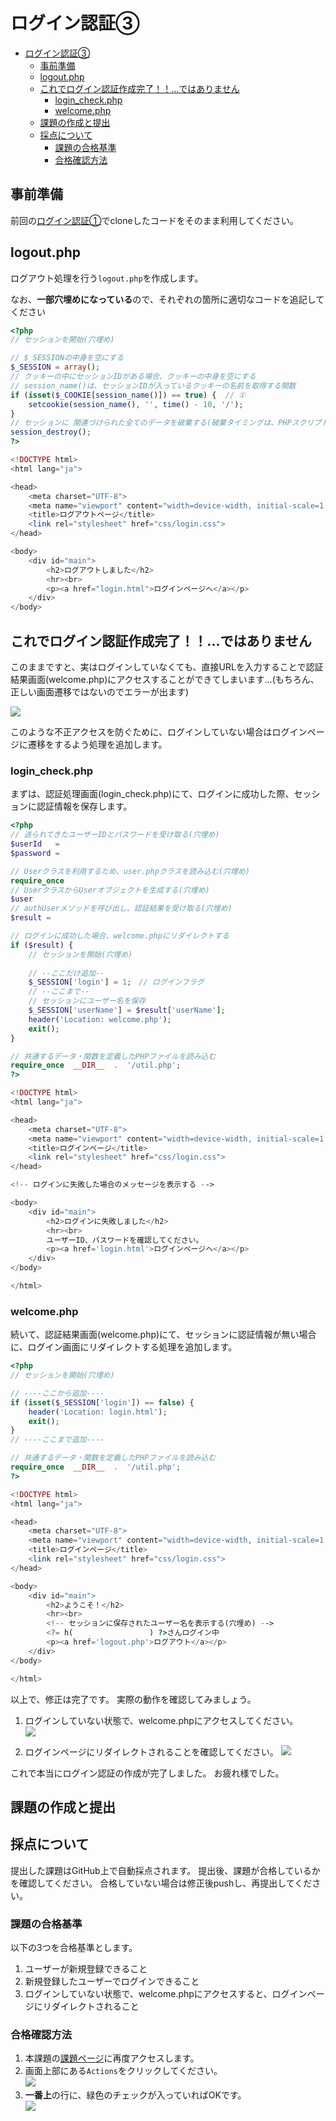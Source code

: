 ﻿# ログイン認証③

- [ログイン認証③](#ログイン認証)
  - [事前準備](#事前準備)
  - [logout.php](#logoutphp)
  - [これでログイン認証作成完了！！...ではありません](#これでログイン認証作成完了ではありません)
    - [login\_check.php](#login_checkphp)
    - [welcome.php](#welcomephp)
  - [課題の作成と提出](#課題の作成と提出)
  - [採点について](#採点について)
    - [課題の合格基準](#課題の合格基準)
    - [合格確認方法](#合格確認方法)

## 事前準備

前回の[ログイン認証①](../login-i/README.md)でcloneしたコードをそのまま利用してください。

## logout.php

ログアウト処理を行う`logout.php`を作成します。

なお、**一部穴埋めになっている**ので、それぞれの箇所に適切なコードを追記してください

```php
<?php
// セッションを開始(穴埋め)

// $_SESSIONの中身を空にする
$_SESSION = array();
// クッキーの中にセッションIDがある場合、クッキーの中身を空にする
// session_name()は、セッションIDが入っているクッキーの名前を取得する関数
if (isset($_COOKIE[session_name()]) == true) {  // ①
    setcookie(session_name(), '', time() - 10, '/');
}
// セッションに 関連づけられた全てのデータを破棄する(破棄タイミングは、PHPスクリプトが実行された後)
session_destroy();
?>

<!DOCTYPE html>
<html lang="ja">

<head>
    <meta charset="UTF-8">
    <meta name="viewport" content="width=device-width, initial-scale=1.0">
    <title>ログアウトページ</title>
    <link rel="stylesheet" href="css/login.css">
</head>

<body>
    <div id="main">
        <h2>ログアウトしました</h2>
        <hr><br>
        <p><a href="login.html">ログインページへ</a></p>
    </div>
</body>
```

## これでログイン認証作成完了！！...ではありません

このままですと、実はログインしていなくても、直接URLを入力することで認証結果画面(welcome.php)にアクセスすることができてしまいます...(もちろん、正しい画面遷移ではないのでエラーが出ます)

![](./images/welcome_php_display_error.png)

このような不正アクセスを防ぐために、ログインしていない場合はログインページに遷移をするよう処理を追加します。

### login_check.php

まずは、認証処理画面(login_check.php)にて、ログインに成功した際、セッションに認証情報を保存します。

```php
<?php
// 送られてきたユーザーIDとパスワードを受け取る(穴埋め)
$userId   = 
$password = 

// Userクラスを利用するため、user.phpクラスを読み込む(穴埋め)
require_once 
// UserクラスからUserオブジェクトを生成する(穴埋め)
$user 
// authUserメソッドを呼び出し、認証結果を受け取る(穴埋め)
$result = 

// ログインに成功した場合、welcome.phpにリダイレクトする
if ($result) { 
    // セッションを開始(穴埋め)
    
    // --ここだけ追加--
    $_SESSION['login'] = 1;　// ログインフラグ
    // --ここまで--
    // セッションにユーザー名を保存
    $_SESSION['userName'] = $result['userName'];
    header('Location: welcome.php');
    exit();
}

// 共通するデータ・関数を定義したPHPファイルを読み込む
require_once  __DIR__  .  '/util.php';
?>

<!DOCTYPE html>
<html lang="ja">

<head>
    <meta charset="UTF-8">
    <meta name="viewport" content="width=device-width, initial-scale=1.0">
    <title>ログインページ</title>
    <link rel="stylesheet" href="css/login.css">
</head>

<!-- ログインに失敗した場合のメッセージを表示する -->

<body>
    <div id="main">
        <h2>ログインに失敗しました</h2>
        <hr><br>
        ユーザーID、パスワードを確認してください。
        <p><a href='login.html'>ログインページへ</a></p>
    </div>
</body>

</html>
```

### welcome.php

続いて、認証結果画面(welcome.php)にて、セッションに認証情報が無い場合に、ログイン画面にリダイレクトする処理を追加します。

```php
<?php
// セッションを開始(穴埋め)

// ----ここから追加----
if (isset($_SESSION['login']) == false) {
    header('Location: login.html');
    exit();
}
// ----ここまで追加----

// 共通するデータ・関数を定義したPHPファイルを読み込む
require_once  __DIR__  .  '/util.php';
?>

<!DOCTYPE html>
<html lang="ja">

<head>
    <meta charset="UTF-8">
    <meta name="viewport" content="width=device-width, initial-scale=1.0">
    <title>ログインページ</title>
    <link rel="stylesheet" href="css/login.css">
</head>

<body>
    <div id="main">
        <h2>ようこそ！</h2>
        <hr><br>
        <!-- セッションに保存されたユーザー名を表示する(穴埋め) -->
        <?= h(                 ) ?>さんログイン中
        <p><a href='logout.php'>ログアウト</a></p>
    </div>
</body>

</html>
```

以上で、修正は完了です。
実際の動作を確認してみましょう。

1. ログインしていない状態で、welcome.phpにアクセスしてください。<br>
![](./images/url.png)

2. ログインページにリダイレクトされることを確認してください。
![](./images/login_html_display.png)

これで本当にログイン認証の作成が完了しました。
お疲れ様でした。

## 課題の作成と提出

## 採点について

提出した課題はGitHub上で自動採点されます。
提出後、課題が合格しているかを確認してください。
合格していない場合は修正後pushし、再提出してください。

### 課題の合格基準

以下の3つを合格基準とします。

1. ユーザーが新規登録できること
2. 新規登録したユーザーでログインできること
3. ログインしていない状態で、welcome.phpにアクセスすると、ログインページにリダイレクトされること

### 合格確認方法

1. 本課題の[課題ページ](https://classroom.github.com/a/Z_5J2cM9)に再度アクセスします。
2. 画面上部にある`Actions`をクリックしてください。<br>
![](./images/acions.png)
1. **一番上**の行に、緑色のチェックが入っていればOKです。<br>
![](./images/pass.png)

